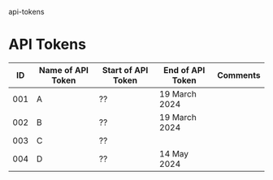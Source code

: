 api-tokens
# API Tokens

| ID | Name of API Token | Start of API Token | End of API Token | Comments |
| -- | -- | -- | -- | -- |
| 001 | A | ?? | 19 March 2024 | |
| 002 | B | ?? | 19 March 2024 | |
| 003 | C | ?? | | |
| 004 | D | ?? | 14 May 2024 | |
